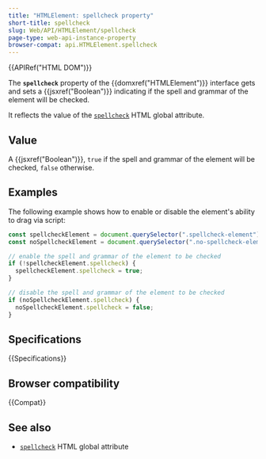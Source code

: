 ```yaml
---
title: "HTMLElement: spellcheck property"
short-title: spellcheck
slug: Web/API/HTMLElement/spellcheck
page-type: web-api-instance-property
browser-compat: api.HTMLElement.spellcheck
---
```


{{APIRef("HTML DOM")}}

The **`spellcheck`** property of the {{domxref("HTMLElement")}} interface gets and sets a {{jsxref("Boolean")}} indicating if the spell and grammar of the element will be checked.

It reflects the value of the [`spellcheck`](/en-US/docs/Web/HTML/Global_attributes/spellcheck) HTML global attribute.

## Value

A {{jsxref("Boolean")}}, `true` if the spell and grammar of the element will be checked, `false` otherwise.

## Examples

The following example shows how to enable or disable the element's ability to drag via script:

```js
const spellcheckElement = document.querySelector(".spellcheck-element");
const noSpellcheckElement = document.querySelector(".no-spellcheck-element");

// enable the spell and grammar of the element to be checked
if (!spellcheckElement.spellcheck) {
  spellcheckElement.spellcheck = true;
}

// disable the spell and grammar of the element to be checked
if (noSpellcheckElement.spellcheck) {
  noSpellcheckElement.spellcheck = false;
}
```

## Specifications

{{Specifications}}

## Browser compatibility

{{Compat}}

## See also

- [`spellcheck`](/en-US/docs/Web/HTML/Global_attributes#spellcheck) HTML global attribute
